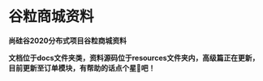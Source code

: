# 谷粒商城资料

**尚硅谷2020分布式项目谷粒商城资料**

**文档位于docs文件夹类，资料源码位于resources文件夹内，高级篇正在更新，目前更新至订单模块，有帮助的话点个星💖吧！**
